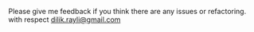 Please give me feedback if you think there are any issues or refactoring.
with respect dilik.rayli@gmail.com
